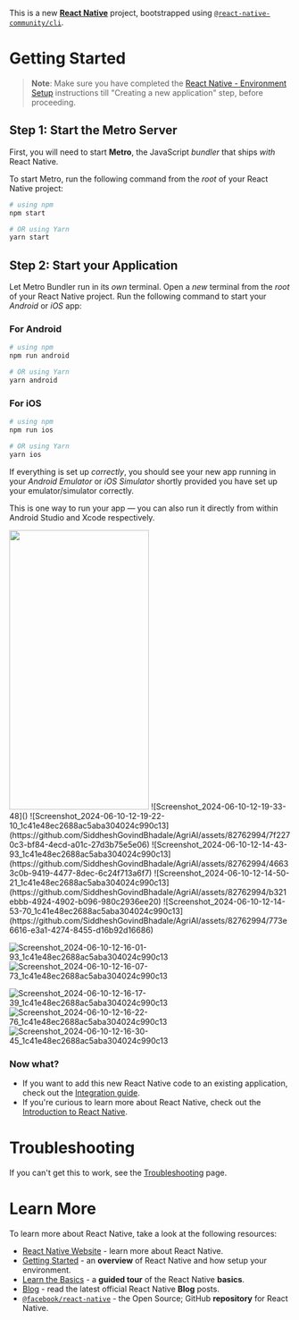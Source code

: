 This is a new [**React Native**](https://reactnative.dev) project, bootstrapped using [`@react-native-community/cli`](https://github.com/react-native-community/cli).

# Getting Started

>**Note**: Make sure you have completed the [React Native - Environment Setup](https://reactnative.dev/docs/environment-setup) instructions till "Creating a new application" step, before proceeding.

## Step 1: Start the Metro Server

First, you will need to start **Metro**, the JavaScript _bundler_ that ships _with_ React Native.

To start Metro, run the following command from the _root_ of your React Native project:

```bash
# using npm
npm start

# OR using Yarn
yarn start
```

## Step 2: Start your Application

Let Metro Bundler run in its _own_ terminal. Open a _new_ terminal from the _root_ of your React Native project. Run the following command to start your _Android_ or _iOS_ app:

### For Android

```bash
# using npm
npm run android

# OR using Yarn
yarn android
```

### For iOS

```bash
# using npm
npm run ios

# OR using Yarn
yarn ios
```

If everything is set up _correctly_, you should see your new app running in your _Android Emulator_ or _iOS Simulator_ shortly provided you have set up your emulator/simulator correctly.

This is one way to run your app — you can also run it directly from within Android Studio and Xcode respectively.


<img src="https://github.com/SiddheshGovindBhadale/AgriAI/assets/82762994/ddf9905a-5e61-42aa-b6a7-b173da4e977d" width=250 height=500>
<!-- <img src="Assets/icon.png" width=250 height=200> -->
![Screenshot_2024-06-10-12-19-33-48]()
![Screenshot_2024-06-10-12-19-22-10_1c41e48ec2688ac5aba304024c990c13](https://github.com/SiddheshGovindBhadale/AgriAI/assets/82762994/7f2270c3-bf84-4ecd-a01c-27d3b75e5e06)
![Screenshot_2024-06-10-12-14-43-93_1c41e48ec2688ac5aba304024c990c13](https://github.com/SiddheshGovindBhadale/AgriAI/assets/82762994/46633c0b-9419-4477-8dec-6c24f713a6f7)
![Screenshot_2024-06-10-12-14-50-21_1c41e48ec2688ac5aba304024c990c13](https://github.com/SiddheshGovindBhadale/AgriAI/assets/82762994/b321ebbb-4924-4902-b096-980c2936ee20)
![Screenshot_2024-06-10-12-14-53-70_1c41e48ec2688ac5aba304024c990c13](https://github.com/SiddheshGovindBhadale/AgriAI/assets/82762994/773e6616-e3a1-4274-8455-d16b92d16686)

![Screenshot_2024-06-10-12-16-01-93_1c41e48ec2688ac5aba304024c990c13](https://github.com/SiddheshGovindBhadale/AgriAI/assets/82762994/85768bdf-fe56-4bba-8157-741ad8973592)
![Screenshot_2024-06-10-12-16-07-73_1c41e48ec2688ac5aba304024c990c13](https://github.com/SiddheshGovindBhadale/AgriAI/assets/82762994/2717918d-c457-4da5-b468-09cee34335f3)

![Screenshot_2024-06-10-12-16-17-39_1c41e48ec2688ac5aba304024c990c13](https://github.com/SiddheshGovindBhadale/AgriAI/assets/82762994/257559cf-e10c-4456-a49f-0e31b7e2ea1c)
![Screenshot_2024-06-10-12-16-22-76_1c41e48ec2688ac5aba304024c990c13](https://github.com/SiddheshGovindBhadale/AgriAI/assets/82762994/600ed6a9-5fd9-456c-ad8f-8b3bc188764b)
![Screenshot_2024-06-10-12-16-30-45_1c41e48ec2688ac5aba304024c990c13](https://github.com/SiddheshGovindBhadale/AgriAI/assets/82762994/461936aa-921c-4902-a6c9-3ed8c5e2749b)


### Now what?

- If you want to add this new React Native code to an existing application, check out the [Integration guide](https://reactnative.dev/docs/integration-with-existing-apps).
- If you're curious to learn more about React Native, check out the [Introduction to React Native](https://reactnative.dev/docs/getting-started).

# Troubleshooting

If you can't get this to work, see the [Troubleshooting](https://reactnative.dev/docs/troubleshooting) page.

# Learn More

To learn more about React Native, take a look at the following resources:

- [React Native Website](https://reactnative.dev) - learn more about React Native.
- [Getting Started](https://reactnative.dev/docs/environment-setup) - an **overview** of React Native and how setup your environment.
- [Learn the Basics](https://reactnative.dev/docs/getting-started) - a **guided tour** of the React Native **basics**.
- [Blog](https://reactnative.dev/blog) - read the latest official React Native **Blog** posts.
- [`@facebook/react-native`](https://github.com/facebook/react-native) - the Open Source; GitHub **repository** for React Native.
